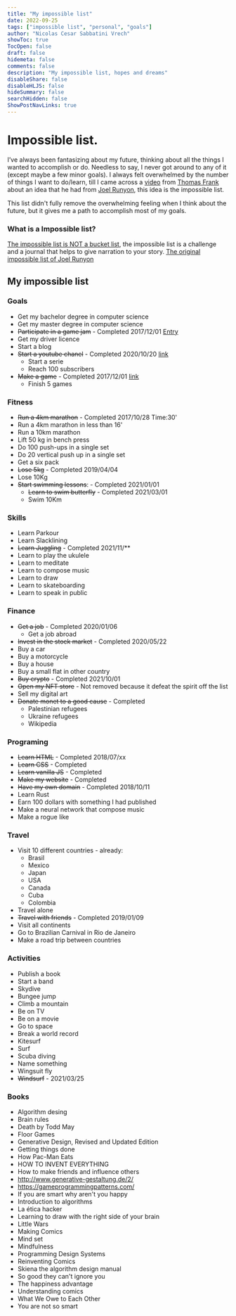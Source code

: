 ```yaml
---
title: "My impossible list"
date: 2022-09-25
tags: ["impossible list", "personal", "goals"]
author: "Nicolas Cesar Sabbatini Vrech"
showToc: true
TocOpen: false
draft: false
hidemeta: false
comments: false
description: "My impossible list, hopes and dreams"
disableShare: false
disableHLJS: false
hideSummary: false
searchHidden: false
ShowPostNavLinks: true
---
```

# Impossible list.
I’ve always been fantasizing about my future, thinking about all the things I wanted to accomplish or do.
Needless to say, I never got around to any of it (except maybe a few minor goals).
I always felt overwhelmed by the number of things I want to do/learn, till I came across a [video](https://www.youtube.com/watch?v=6apcEae2U4w) from [Thomas Frank](https://collegeinfogeek.com/) about an idea that he had from [Joel Runyon](https://impossiblehq.com/impossible-list/), this idea is the impossible list.

This list didn't fully remove the overwhelming feeling when I  think about the future, but it gives me a path to accomplish most of my goals.

### What is a Impossible list?

[The impossible list is NOT a bucket list](https://impossiblehq.com/the-impossible-list-is-not-a-bucket-list/), the impossible list is a challenge and a journal that helps to give narration to your story.
[The original impossible list of Joel Runyon](https://impossiblehq.com/impossible-list/)


## My impossible list

### Goals

- Get my bachelor degree in computer science
- Get my master degree in computer science
- ~~Participate in a game jam~~ - Completed 2017/12/01 [Entry](https://itch.io/jam/game-off-2017/rate/199572)
- Get my driver licence
- Start a blog
- ~~Start a youtube chanel~~ - Completed 2020/10/20 [link](https://www.youtube.com/channel/UCmymYI9hAm98xJRjp7NN15w)
    - Start a serie
    - Reach 100 subscribers
- ~~Make a game~~ - Completed 2017/12/01 [link](https://nik-codes.itch.io/space-battle-101)
    - Finish 5 games

### Fitness

- ~~Run a 4km marathon~~ - Completed 2017/10/28 Time:30'
- Run a 4km marathon in less than 16'
- Run a 10km marathon
- Lift 50 kg in bench press
- Do 100 push-ups in a single set
- Do 20 vertical push up in a single set
- Get a six pack
- ~~Lose 5kg~~ - Completed 2019/04/04
- Lose 10Kg
- ~~Start swimming lessons~~: - Completed 2021/01/01
    - ~~Learn to swim butterfly~~ - Completed 2021/03/01
    - Swim 10Km

### Skills

- Learn Parkour
- Learn Slacklining
- ~~Learn Juggling~~ - Completed 2021/11/**
- Learn to play the ukulele
- Learn to meditate
- Learn to compose music
- Learn to draw
- Learn to skateboarding
- Learn to speak in public

### Finance

- ~~Get a job~~ - Completed 2020/01/06
    - Get a job abroad
- ~~Invest in the stock market~~ - Completed 2020/05/22
- Buy a car
- Buy a motorcycle
- Buy a house
- Buy a small flat in other country
- ~~Buy crypto~~ - Completed 2021/10/01
- ~~Open my NFT store~~ - Not removed because it defeat the spirit off the list
- Sell my digital art
- ~~Donate monet to a good cause~~ - Completed
  - Palestinian refugees
  - Ukraine refugees
  - Wikipedia

### Programing

- ~~Learn HTML~~ - Completed 2018/07/xx
- ~~Learn CSS~~ - Completed
- ~~Learn vanilla JS~~ - Completed
- ~~Make my website~~ - Completed
- ~~Have my own domain~~ - Completed 2018/10/11
- Learn Rust
- Earn 100 dollars with something I had published
- Make a neural network that compose music
- Make a rogue like

### Travel

- Visit 10 different countries - already:
  - Brasil
  - Mexico
  - Japan
  - USA
  - Canada
  - Cuba
  - Colombia
- Travel alone
- ~~Travel with friends~~ - Completed 2019/01/09
- Visit all continents
- Go to Brazilian Carnival in Rio de Janeiro
- Make a road trip between countries

### Activities

- Publish a book
- Start a band
- Skydive
- Bungee jump
- Climb a mountain
- Be on TV
- Be on a movie
- Go to space
- Break a world record
- Kitesurf
- Surf
- Scuba diving
- Name something
- Wingsuit fly
- ~~Windsurf~~ - 2021/03/25

### Books

- Algorithm desing
- Brain rules
- Death by Todd May
- Floor Games
- Generative Design, Revised and Updated Edition
- Getting things done
- How Pac-Man Eats
- HOW TO INVENT EVERYTHING
- How to make friends and influence others
- http://www.generative-gestaltung.de/2/
- https://gameprogrammingpatterns.com/
- If you are smart why aren't you happy
- Introduction to algorithms
- La ética hacker
- Learning to draw with the right side of your brain
- Little Wars
- Making Comics
- Mind set
- Mindfulness
- Programming Design Systems
- Reinventing Comics
- Skiena the algorithm design manual
- So good they can't ignore you
- The happiness advantage
- Understanding comics
- What We Owe to Each Other
- You are not so smart